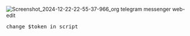 ![Screenshot_2024-12-22-22-55-37-966_org telegram messenger web-edit](https://github.com/user-attachments/assets/86203f47-ecfa-45db-9d0c-ce04e445ad9a)
<pre>
change $token in script
</pre>
